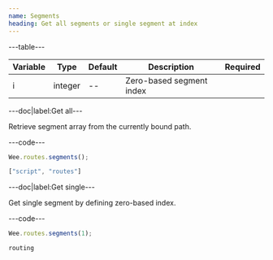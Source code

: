 ```yaml
---
name: Segments
heading: Get all segments or single segment at index
---
```


---table---

| Variable | Type    | Default | Description              | Required |
| -------- | ------- | ------- | ------------------------ | -------- |
| i        | integer | --      | Zero-based segment index |          |

---doc|label:Get all---

Retrieve segment array from the currently bound path.

---code---

```javascript
Wee.routes.segments();
```

```javascript
["script", "routes"]
```

---doc|label:Get single---

Get single segment by defining zero-based index.

---code---

```javascript
Wee.routes.segments(1);
```

```javascript
routing
```